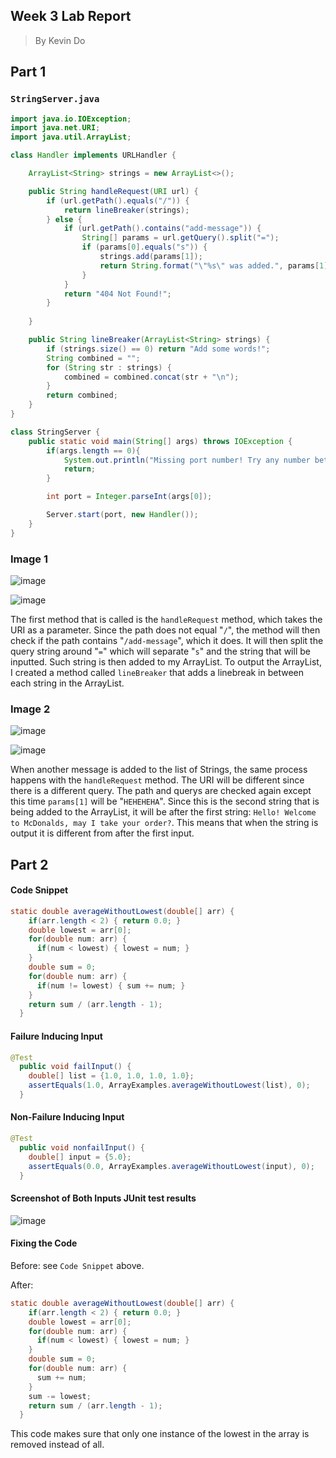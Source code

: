 ## Week 3 Lab Report
> By Kevin Do

## Part 1

### `StringServer.java`
```java
import java.io.IOException;
import java.net.URI;
import java.util.ArrayList;

class Handler implements URLHandler {

    ArrayList<String> strings = new ArrayList<>();

    public String handleRequest(URI url) {
        if (url.getPath().equals("/")) {
            return lineBreaker(strings);
        } else {
            if (url.getPath().contains("add-message")) {
                String[] params = url.getQuery().split("=");
                if (params[0].equals("s")) {
                    strings.add(params[1]);
                    return String.format("\"%s\" was added.", params[1]);
                }
            }
            return "404 Not Found!";
        }
        
    }

    public String lineBreaker(ArrayList<String> strings) {
        if (strings.size() == 0) return "Add some words!";
        String combined = "";
        for (String str : strings) {
            combined = combined.concat(str + "\n");
        }
        return combined;
    }
}

class StringServer {
    public static void main(String[] args) throws IOException {
        if(args.length == 0){
            System.out.println("Missing port number! Try any number between 1024 to 49151");
            return;
        }

        int port = Integer.parseInt(args[0]);

        Server.start(port, new Handler());
    }
}
```

### Image 1

![image](https://user-images.githubusercontent.com/54718041/215361255-36897b84-aa2c-4098-9134-8d2eeb772f9e.png)

![image](https://user-images.githubusercontent.com/54718041/215361266-528baa70-5725-463d-8a19-c5ce8a4e4d0b.png)

The first method that is called is the `handleRequest` method, which takes the URI as a parameter. Since the path does not equal "`/`", the method will then check if the path contains "`/add-message`", which it does. It will then split the query string around "`=`" which will separate "`s`" and the string that will be inputted. Such string is then added to my ArrayList. To output the ArrayList, I created a method called `lineBreaker` that adds a linebreak in between each string in the ArrayList.

### Image 2

![image](https://user-images.githubusercontent.com/54718041/215361308-53085aa7-7254-4d2b-861a-4e7b81c67f04.png)

![image](https://user-images.githubusercontent.com/54718041/215361311-baa2eafe-06d1-4d1a-9709-b70e15a8867e.png)

When another message is added to the list of Strings, the same process happens with the `handleRequest` method. The URI will be different since there is a different query. The path and querys are checked again except this time `params[1]` will be "`HEHEHEHA`". Since this is the second string that is being added to the ArrayList, it will be after the first string: `Hello! Welcome to McDonalds, may I take your order?`. This means that when the string is output it is different from after the first input.

## Part 2

#### Code Snippet
```java
static double averageWithoutLowest(double[] arr) {
    if(arr.length < 2) { return 0.0; }
    double lowest = arr[0];
    for(double num: arr) {
      if(num < lowest) { lowest = num; }
    }
    double sum = 0;
    for(double num: arr) {
      if(num != lowest) { sum += num; }
    }
    return sum / (arr.length - 1);
  }
```

#### Failure Inducing Input
```java
@Test
  public void failInput() {
    double[] list = {1.0, 1.0, 1.0, 1.0};
    assertEquals(1.0, ArrayExamples.averageWithoutLowest(list), 0);
  }
```

#### Non-Failure Inducing Input
```java
@Test
  public void nonfailInput() {
    double[] input = {5.0};
    assertEquals(0.0, ArrayExamples.averageWithoutLowest(input), 0);
  }
```

#### Screenshot of Both Inputs JUnit test results

![image](https://user-images.githubusercontent.com/54718041/215363299-4ea3166f-9933-4387-87f7-b2f43356fdf0.png)


#### Fixing the Code
Before: see `Code Snippet` above.

After:
```java
static double averageWithoutLowest(double[] arr) {
    if(arr.length < 2) { return 0.0; }
    double lowest = arr[0];
    for(double num: arr) {
      if(num < lowest) { lowest = num; }
    }
    double sum = 0;
    for(double num: arr) {
      sum += num;
    }
    sum -= lowest;
    return sum / (arr.length - 1);
  }
```
This code makes sure that only one instance of the lowest in the array is removed instead of all.
